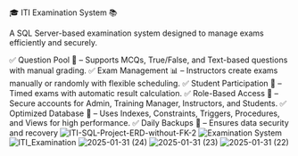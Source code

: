 🎓 ITI Examination System 📚

A SQL Server-based examination system designed to manage exams efficiently and securely.

✅ Question Pool 📝 – Supports MCQs, True/False, and Text-based questions with manual grading.
✅ Exam Management 📊 – Instructors create exams manually or randomly with flexible scheduling.
✅ Student Participation 🎯 – Timed exams with automatic result calculation.
✅ Role-Based Access 🔑 – Secure accounts for Admin, Training Manager, Instructors, and Students.
✅ Optimized Database 🚀 – Uses Indexes, Constraints, Triggers, Procedures, and Views for high performance.
✅ Daily Backups 💾 – Ensures data security and recovery
![ITI-SQL-Project-ERD-without-FK-2](https://github.com/user-attachments/assets/cd52bdba-3205-43f6-b894-d0a7087a01a1)
![Examination System](https://github.com/user-attachments/assets/377fc511-ca37-4a26-9979-7e1f5ad1920a)
![ITI_Examination](https://github.com/user-attachments/assets/09a88de5-b061-4eba-9ee7-cda3768556c2)
![2025-01-31 (24)](https://github.com/user-attachments/assets/4a5a604e-fc0e-4a10-9d5a-115b9e52d187)
![2025-01-31 (23)](https://github.com/user-attachments/assets/2d0a7908-505b-4ec2-be32-292c52d14479)
![2025-01-31 (22)](https://github.com/user-attachments/assets/93212c0a-5220-41b1-bf7d-bd3cfd8a822b)



